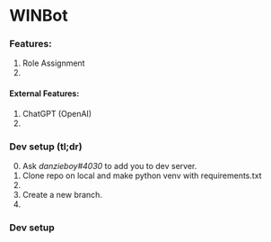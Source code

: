# WINBot

### Features:
1. Role Assignment
2. 

#### External Features:
1. ChatGPT (OpenAI)
2. 

### Dev setup (tl;dr)
0. Ask *danzieboy#4030* to add you to dev server.
1. Clone repo on local and make python venv with requirements.txt
2. 
3. Create a new branch.
4. 

### Dev setup